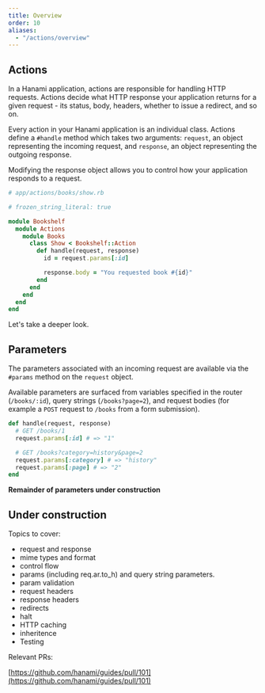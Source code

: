 ```yaml
---
title: Overview
order: 10
aliases:
  - "/actions/overview"
---
```


## Actions

In a Hanami application, actions are responsible for handling HTTP requests. Actions decide what HTTP response your application returns for a given request - its status, body, headers, whether to issue a redirect, and so on.

Every action in your Hanami application is an individual class. Actions define a `#handle` method which takes two arguments: `request`, an object representing the incoming request, and `response`, an object representing the outgoing response.

Modifying the response object allows you to control how your application responds to a request.

```ruby
# app/actions/books/show.rb

# frozen_string_literal: true

module Bookshelf
  module Actions
    module Books
      class Show < Bookshelf::Action
        def handle(request, response)
          id = request.params[:id]

          response.body = "You requested book #{id}"
        end
      end
    end
  end
end
```

Let's take a deeper look.

## Parameters

The parameters associated with an incoming request are available via the `#params` method on the `request` object.

Available parameters are surfaced from variables specified in the router (`/books/:id`), query strings (`/books?page=2`), and request bodies (for example a `POST` request to `/books` from a form submission).

```ruby
def handle(request, response)
  # GET /books/1
  request.params[:id] # => "1"

  # GET /books?category=history&page=2
  request.params[:category] # => "history"
  request.params[:page] # => "2"
end
```

**Remainder of parameters under construction**


## Under construction

Topics to cover:

- request and response
- mime types and format
- control flow
- params (including req.ar.to_h) and query string parameters.
- param validation
- request headers
- response headers
- redirects
- halt
- HTTP caching
- inheritence
- Testing

Relevant PRs:

[https://github.com/hanami/guides/pull/101](https://github.com/hanami/guides/pull/101)

